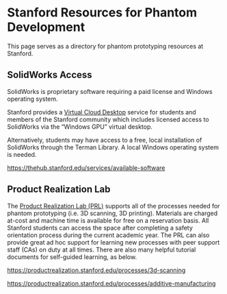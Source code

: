# Stanford Resources for Phantom Development

This page serves as a directory for phantom prototyping resources at Stanford.

## SolidWorks Access

SolidWorks is proprietary software requiring a paid license and Windows operating system.

Stanford provides a [Virtual Cloud Desktop](https://virtualdesktop.stanford.edu/) service for students and members of the Stanford community which includes licensed access to SolidWorks via the “Windows GPU” virtual desktop.

Alternatively, students may have access to a free, local installation of SolidWorks through the Terman Library. A local Windows operating system is needed.

https://thehub.stanford.edu/services/available-software

## Product Realization Lab

The [Product Realization Lab (PRL)](https://productrealization.stanford.edu/) supports all of the processes needed for phantom prototyping (i.e. 3D scanning, 3D printing). Materials are charged at-cost and machine time is available for free on a reservation basis. All Stanford students can access the space after completing a safety orientation process during the current academic year. The PRL can also provide great ad hoc support for learning new processes with peer support staff (CAs) on duty at all times. There are also many helpful tutorial documents for self-guided learning, as below.

https://productrealization.stanford.edu/processes/3d-scanning

https://productrealization.stanford.edu/processes/additive-manufacturing
